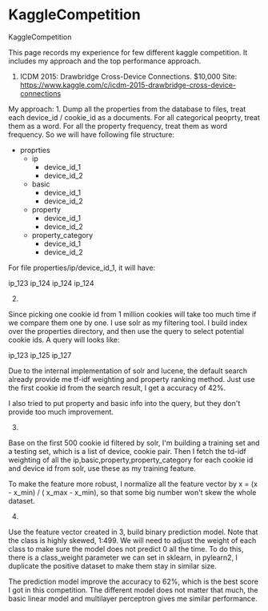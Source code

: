 # KaggleCompetition
KaggleCompetition

This page records my experience for few different kaggle competition. It includes my approach and the top performance approach.

1. ICDM 2015: Drawbridge Cross-Device Connections. $10,000  Site: https://www.kaggle.com/c/icdm-2015-drawbridge-cross-device-connections

My approach:
1. 
Dump all the properties from the database to files, treat each device_id / cookie_id as a documents. For all categorical peoprty, treat them as a word. For all the property frequency, treat them as word frequency. So we will have following file structure:

 - proprties
   - ip
     - device_id_1
     - device_id_2
   - basic
     - device_id_1
     - device_id_2
   - property
     - device_id_1
     - device_id_2
   - property_category
     - device_id_1
     - device_id_2

For file properties/ip/device_id_1, it will have:

ip_123 ip_124 ip_124 ip_124

2. 
Since picking one cookie id from 1 million cookies will take too much time if we compare them one by one. I use solr as my filtering tool. I build index over the properties directory, and then use the query <all the ip from a device> to select potential cookie ids. A query will looks like:

  ip_123 ip_125 ip_127

Due to the internal implementation of solr and lucene, the default search already provide me tf-idf weighting and property ranking method. Just use the first cookie id from the search result, I get a accuracy of 42%.

I also tried to put property and basic info into the query, but they don't provide too much improvement.

3. 
Base on the first 500 cookie id filtered by solr, I'm building a training set and a testing set, which is a list of device, cookie pair. Then I fetch the td-idf weighting of all the ip,basic,property,property_category for each cookie id and device id from solr, use these as my training feature.

To make the feature more robust, I normalize all the feature vector by x = (x - x_min) / ( x_max - x_min), so that some big number won't skew the whole dataset.

4. 
Use the feature vector created in 3, build binary prediction model. Note that the class is highly skewed, 1:499. We will need to adjust the weight of each class to make sure the model does not predict 0 all the time. To do this, there is a class_weight parameter we can set in sklearn, in pylearn2, I duplicate the positive dataset to make them stay in similar size.

The prediction model improve the accuracy to 62%, which is the best score I got in this competition. The different model does not matter that much, the basic linear model and multilayer perceptron gives me similar performance.



